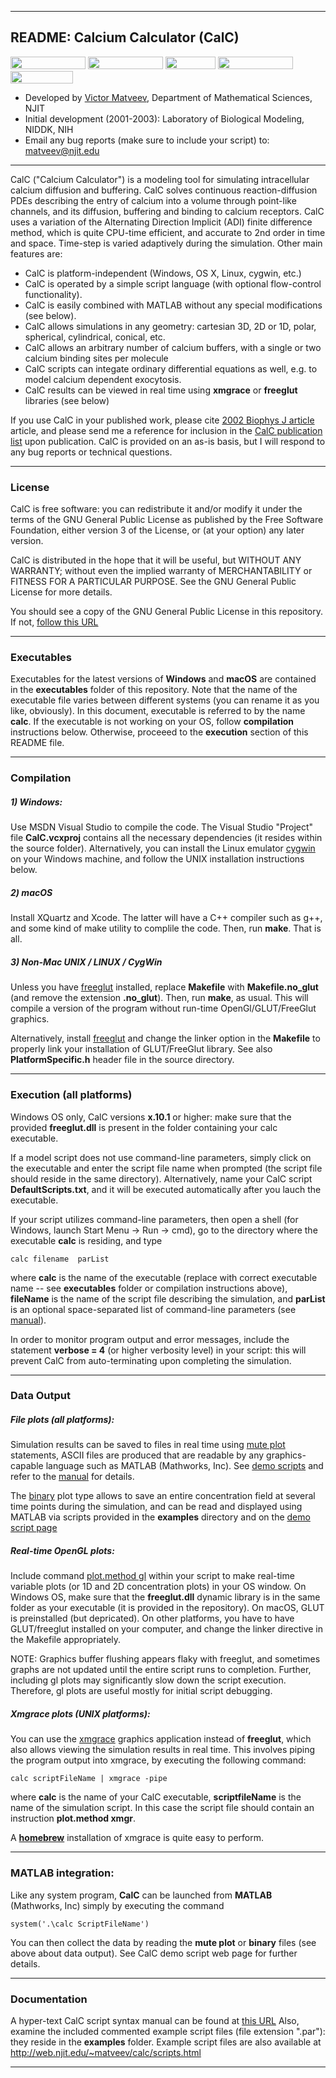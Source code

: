 ******************************************************************************
## README: Calcium Calculator (CalC)
[<img src="https://web.njit.edu/~matveev/images/Demo_Menu_Button.jpg" width="120" height="20" />](https://web.njit.edu/~matveev/calc/demoScripts.html)
[<img src="https://web.njit.edu/~matveev/images/Scripts_Menu_Button.jpg" width="120" height="20" />](https://web.njit.edu/~matveev/calc/scripts.html)
[<img src="https://web.njit.edu/~matveev/images/Manual_Menu_Button.jpg" width="80" height="20" />](https://web.njit.edu/~matveev/calc/manual.html)
[<img src="https://web.njit.edu/~matveev/images/Pubs_Menu_Button.jpg" width="120" height="20" />](https://web.njit.edu/~matveev/calc/calc_pubs.html)
[<img src="https://web.njit.edu/~matveev/images/CalC_Menu_Button.jpg" width="100" height="20" />](https://web.njit.edu/~matveev/calc.html)
- Developed by [Victor Matveev](http://www.victormatveev.org), Department of Mathematical Sciences, NJIT
- Initial development (2001-2003): Laboratory of Biological Modeling, NIDDK, NIH
- Email any bug reports (make sure to include your script) to: matveev@njit.edu
******************************************************************************
CalC ("Calcium Calculator") is a modeling tool for simulating intracellular calcium diffusion and buffering. CalC solves continuous reaction-diffusion PDEs describing the entry of calcium into a volume through point-like channels, and its diffusion, buffering and binding to calcium receptors. CalC uses a variation of the Alternating Direction Implicit (ADI) finite difference method, which is quite CPU-time efficient, and accurate to 2nd order in time and space. Time-step is varied adaptively during the simulation. Other main features are:
- CalC is platform-independent (Windows, OS X, Linux, cygwin, etc.)
- CalC is operated by a simple script language (with optional flow-control functionality).
- CalC is easily combined with MATLAB without any special modifications (see below).
- CalC allows simulations in any geometry: cartesian 3D, 2D or 1D, polar, spherical, cylindrical, conical, etc.
- CalC allows an arbitrary number of calcium buffers, with a single or two calcium binding sites per molecule
- CalC scripts can integate ordinary differential equations as well, e.g. to model calcium dependent exocytosis.
- CalC results can be viewed in real time using **xmgrace** or **freeglut** libraries (see below)

If you use CalC in your published work, please cite [2002 Biophys J article](https://pubmed.ncbi.nlm.nih.gov/12202362/) article, and please send me a reference for inclusion in the [CalC publication list](https://web.njit.edu/~matveev/calc/calc_pub.html) upon publication. CalC is provided on an as-is basis, but I will respond to any bug reports or technical questions.
******************************************************************************
### License
CalC is free software: you can redistribute it and/or modify it under the terms of the GNU General Public License as published by the Free Software Foundation, either version 3 of the License, or (at your option) any later version.

CalC is distributed in the hope that it will be useful, but WITHOUT ANY WARRANTY; without even the implied warranty of MERCHANTABILITY or FITNESS FOR A PARTICULAR PURPOSE.  See the
GNU General Public License for more details.

You should see a copy of the GNU General Public License in this repository.  If not, [follow this URL](<https://www.gnu.org/licenses/>)
******************************************************************************
### Executables

Executables for the latest versions of **Windows** and **macOS** are contained in the **executables** folder of this repository.  Note that the name of the executable file varies between different systems (you can rename it as you like, obviously). In this document, executable is referred to by the name **calc**.  If the executable is not working on your OS, follow **compilation** instructions below. Otherwise, proceeed to the **execution** section of this README file.

******************************************************************************
### Compilation

##### 1) Windows:   

Use MSDN Visual Studio to compile the code. The Visual Studio "Project" file **CalC.vcxproj** contains all the necessary dependencies (it resides within the source folder). Alternatively, you can install the Linux emulator [cygwin](http://www.cygwin.com") on your Windows machine, and follow the UNIX installation instructions below. 

##### 2) macOS

Install XQuartz and Xcode. The latter will have a C++ compiler such as g++, and some kind of make utility to complile the code. Then, run **make**. That is all.
   
##### 3) Non-Mac UNIX / LINUX / CygWin

Unless you have [freeglut](https://freeglut.sourceforge.net/) installed, replace **Makefile** with **Makefile.no_glut** (and remove the extension **.no_glut**). Then, run **make**, as usual. This will compile a version of the program without run-time OpenGl/GLUT/FreeGlut graphics.

Alternatively, install [freeglut](https://freeglut.sourceforge.net/) and change the linker option in the **Makefile** to properly link your installation of GLUT/FreeGlut library. See also **PlatformSpecific.h** header file in the source directory.

******************************************************************************
### Execution (all platforms)

Windows OS only, CalC versions **x.10.1** or higher: make sure that the provided **freeglut.dll** is present in the folder containing your calc executable.

If a model script does not use command-line parameters, simply click on the executable and enter the script file name when prompted (the script file should reside in the same directory). Alternatively, name your CalC script **DefaultScripts.txt**, and it will be executed automatically after you lauch the executable.

If your script utilizes command-line parameters, then open a shell (for Windows, launch Start Menu -> Run -> cmd), go to the directory where the executable **calc** is residing, and type 

    calc filename  parList
 
where **calc** is the name of the executable (replace with correct executable name -- see **executables** folder or compilation instructions above), **fileName** is the name of the script file describing the simulation, and **parList** is an optional space-separated list of command-line parameters (see [manual](http://web.njit.edu/~matveev/calc/manual.html#pars)).

In order to monitor program output and error messages, include the statement **verbose = 4** (or higher verbosity level) in your script: this will prevent CalC from auto-terminating upon completing the simulation.

******************************************************************************
### Data Output

##### File plots (all platforms): 
Simulation results can be saved to files in real time using [mute plot](http://web.njit.edu/~matveev/calc/manual.html#method_mute) statements, ASCII files are produced that are readable by any graphics-capable language such as MATLAB (Mathworks, Inc). See [demo scripts](https://web.njit.edu/~matveev/calc/scripts.html) and refer to the [manual](http://web.njit.edu/~matveev/calc/manual.html#method_mute) for details.

The [binary](http://web.njit.edu/~matveev/calc/manual.html#binary) plot type allows to save an entire concentration field at several time points during the simulation, and can be read and displayed using MATLAB via scripts provided in the **examples** directory and on the [demo script page](https://web.njit.edu/~matveev/calc/demoScripts.html)

#####  Real-time OpenGL plots:

Include command [plot.method gl](https://web.njit.edu/~matveev/calc/manual.html#method_gl) within your script to make real-time variable plots (or 1D and 2D concentration plots) in your OS window. On Windows OS, make sure that the **freeglut.dll** dynamic library is in the same folder as your executable (it is provided in the repository). On macOS, GLUT is preinstalled (but depricated). On other platforms, you have to have GLUT/freeglut installed on your computer, and change the linker directive in the Makefile appropriately.

NOTE: Graphics buffer flushing appears flaky with freeglut, and sometimes graphs are not updated until the entire script runs to completion. Further, including gl plots may significantly slow down the script execution. Therefore, gl plots are useful mostly for initial script debugging. 

#####  Xmgrace plots (UNIX platforms):

You can use the [xmgrace](https://plasma-gate.weizmann.ac.il/Grace/) graphics application instead of **freeglut**, which also allows viewing the simulation results in real time. This involves piping the program output into 
xmgrace, by executing the following command:

    calc scriptFileName | xmgrace -pipe

where **calc** is the name of your CalC executable, **scriptfileName** is the name of the simulation script. In this case the script file should contain an instruction **plot.method xmgr**.

A [**homebrew**](https://formulae.brew.sh/formula/grace) installation of xmgrace is quite easy to perform. 

******************************************************************************
###  MATLAB integration:

Like any system program, **CalC** can be launched from **MATLAB** (Mathworks, Inc) simply by executing the command

    system('.\calc ScriptFileName')
    
You can then collect the data by reading the **mute plot** or **binary** files (see above about data output). See CalC demo script web page for further details.

******************************************************************************
### Documentation

A hyper-text CalC script syntax manual can be found at [this URL](https://web.njit.edu/~matveev/calc/manual.html)
Also, examine the included commented example script files (file extension ".par"): they reside in the **examples** folder. Example script files are also available at http://web.njit.edu/~matveev/calc/scripts.html
******************************************************************************
